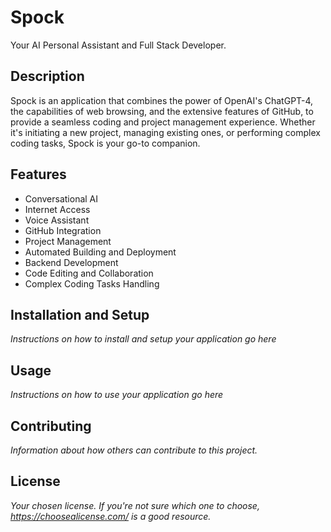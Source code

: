 # Spock
Your AI Personal Assistant and Full Stack Developer.

## Description
Spock is an application that combines the power of OpenAI's ChatGPT-4, the capabilities of web browsing, and the extensive features of GitHub, to provide a seamless coding and project management experience. Whether it's initiating a new project, managing existing ones, or performing complex coding tasks, Spock is your go-to companion.

## Features
- Conversational AI
- Internet Access
- Voice Assistant
- GitHub Integration
- Project Management
- Automated Building and Deployment
- Backend Development
- Code Editing and Collaboration
- Complex Coding Tasks Handling

## Installation and Setup
*Instructions on how to install and setup your application go here*

## Usage
*Instructions on how to use your application go here*

## Contributing
*Information about how others can contribute to this project.*

## License
*Your chosen license. If you're not sure which one to choose, https://choosealicense.com/ is a good resource.*
